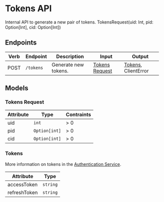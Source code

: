 # Tokens API
Internal API to generate a new pair of tokens.
TokensRequest(uid: Int, pid: Option[Int], cid: Option[Int])

## Endpoints
| Verb | Endpoint | Description                     | Input                                  | Output            |
|------|----------|---------------------------------|----------------------------------------|-------------------|
| POST | `/tokens`  | Generate new tokens.            | [Tokens Request](#Tokens-Request) | [Tokens](#Tokens), ClientError |

## Models
### Tokens Request
| Attribute      | Type           | Contraints                           |
|----------------|----------------|--------------------------------------|
| uid            | `int`          | > 0                                  |
| pid       | `Option[int]`       | > 0                          |
| cid       | `Option[int]`       | > 0                          |

### Tokens
More information on tokens in the [Authentication Service](https://github.com/two-app/authentication-service).

| Attribute    | Type     |
|--------------|----------|
| accessToken  | `string` |
| refreshToken | `string` |